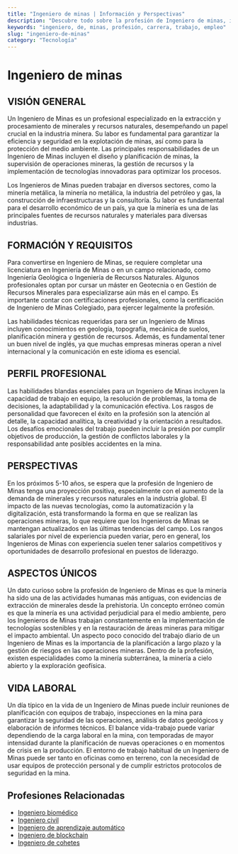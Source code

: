 ```yaml
---
title: "Ingeniero de minas | Información y Perspectivas"
description: "Descubre todo sobre la profesión de Ingeniero de minas, incluyendo responsabilidades, requisitos y oportunidades."
keywords: "ingeniero, de, minas, profesión, carrera, trabajo, empleo"
slug: "ingeniero-de-minas"
category: "Tecnología"
---
```


# Ingeniero de minas

## VISIÓN GENERAL

Un Ingeniero de Minas es un profesional especializado en la extracción y procesamiento de minerales y recursos naturales, desempeñando un papel crucial en la industria minera. Su labor es fundamental para garantizar la eficiencia y seguridad en la explotación de minas, así como para la protección del medio ambiente. Las principales responsabilidades de un Ingeniero de Minas incluyen el diseño y planificación de minas, la supervisión de operaciones mineras, la gestión de recursos y la implementación de tecnologías innovadoras para optimizar los procesos.

Los Ingenieros de Minas pueden trabajar en diversos sectores, como la minería metálica, la minería no metálica, la industria del petróleo y gas, la construcción de infraestructuras y la consultoría. Su labor es fundamental para el desarrollo económico de un país, ya que la minería es una de las principales fuentes de recursos naturales y materiales para diversas industrias.

## FORMACIÓN Y REQUISITOS

Para convertirse en Ingeniero de Minas, se requiere completar una licenciatura en Ingeniería de Minas o en un campo relacionado, como Ingeniería Geológica o Ingeniería de Recursos Naturales. Algunos profesionales optan por cursar un máster en Geotecnia o en Gestión de Recursos Minerales para especializarse aún más en el campo. Es importante contar con certificaciones profesionales, como la certificación de Ingeniero de Minas Colegiado, para ejercer legalmente la profesión.

Las habilidades técnicas requeridas para ser un Ingeniero de Minas incluyen conocimientos en geología, topografía, mecánica de suelos, planificación minera y gestión de recursos. Además, es fundamental tener un buen nivel de inglés, ya que muchas empresas mineras operan a nivel internacional y la comunicación en este idioma es esencial.

## PERFIL PROFESIONAL

Las habilidades blandas esenciales para un Ingeniero de Minas incluyen la capacidad de trabajo en equipo, la resolución de problemas, la toma de decisiones, la adaptabilidad y la comunicación efectiva. Los rasgos de personalidad que favorecen el éxito en la profesión son la atención al detalle, la capacidad analítica, la creatividad y la orientación a resultados. Los desafíos emocionales del trabajo pueden incluir la presión por cumplir objetivos de producción, la gestión de conflictos laborales y la responsabilidad ante posibles accidentes en la mina.

## PERSPECTIVAS

En los próximos 5-10 años, se espera que la profesión de Ingeniero de Minas tenga una proyección positiva, especialmente con el aumento de la demanda de minerales y recursos naturales en la industria global. El impacto de las nuevas tecnologías, como la automatización y la digitalización, está transformando la forma en que se realizan las operaciones mineras, lo que requiere que los Ingenieros de Minas se mantengan actualizados en las últimas tendencias del campo. Los rangos salariales por nivel de experiencia pueden variar, pero en general, los Ingenieros de Minas con experiencia suelen tener salarios competitivos y oportunidades de desarrollo profesional en puestos de liderazgo.

## ASPECTOS ÚNICOS

Un dato curioso sobre la profesión de Ingeniero de Minas es que la minería ha sido una de las actividades humanas más antiguas, con evidencias de extracción de minerales desde la prehistoria. Un concepto erróneo común es que la minería es una actividad perjudicial para el medio ambiente, pero los Ingenieros de Minas trabajan constantemente en la implementación de tecnologías sostenibles y en la restauración de áreas mineras para mitigar el impacto ambiental. Un aspecto poco conocido del trabajo diario de un Ingeniero de Minas es la importancia de la planificación a largo plazo y la gestión de riesgos en las operaciones mineras. Dentro de la profesión, existen especialidades como la minería subterránea, la minería a cielo abierto y la exploración geofísica.

## VIDA LABORAL

Un día típico en la vida de un Ingeniero de Minas puede incluir reuniones de planificación con equipos de trabajo, inspecciones en la mina para garantizar la seguridad de las operaciones, análisis de datos geológicos y elaboración de informes técnicos. El balance vida-trabajo puede variar dependiendo de la carga laboral en la mina, con temporadas de mayor intensidad durante la planificación de nuevas operaciones o en momentos de crisis en la producción. El entorno de trabajo habitual de un Ingeniero de Minas puede ser tanto en oficinas como en terreno, con la necesidad de usar equipos de protección personal y de cumplir estrictos protocolos de seguridad en la mina.
## Profesiones Relacionadas

- [Ingeniero biomédico](/profesiones/ingeniero-biomedico/)
- [Ingeniero civil](/profesiones/ingeniero-civil/)
- [Ingeniero de aprendizaje automático](/profesiones/ingeniero-de-aprendizaje-automatico/)
- [Ingeniero de blockchain](/profesiones/ingeniero-de-blockchain/)
- [Ingeniero de cohetes](/profesiones/ingeniero-de-cohetes/)

